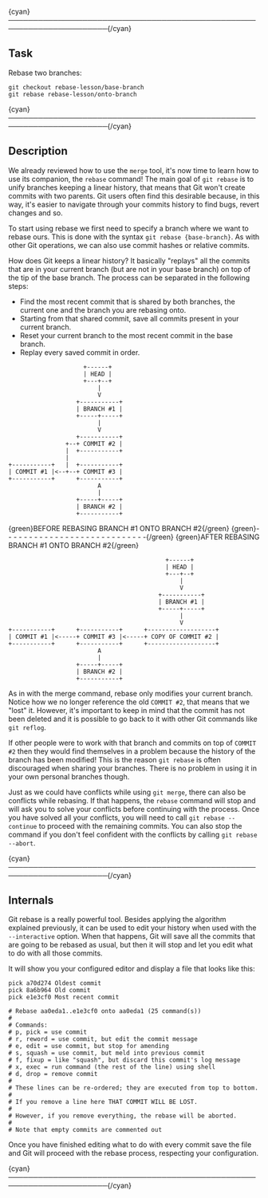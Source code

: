 {cyan}──────────────────────────────────────────────────────────────────────{/cyan}

## Task

Rebase two branches:
```
git checkout rebase-lesson/base-branch
git rebase rebase-lesson/onto-branch
```

{cyan}──────────────────────────────────────────────────────────────────────{/cyan}

## Description

We already reviewed how to use the `merge` tool, it's now time to learn how to use its companion, the `rebase` command! The main goal of `git rebase` is to unify branches keeping a linear history, that means that Git won't create commits with two parents. Git users often find this desirable because, in this way, it's easier to navigate through your commits history to find bugs, revert changes and so.

To start using rebase we first need to specify a branch where we want to rebase ours. This is done with the syntax `git rebase {base-branch}`. As with other Git operations, we can also use commit hashes or relative commits.

How does Git keeps a linear history? It basically "replays" all the commits that are in your current branch (but are not in your base branch) on top of the tip of the base branch. The process can be separated in the following steps:
* Find the most recent commit that is shared by both branches, the current one and the branch you are rebasing onto.
* Starting from that shared commit, save all commits present in your current branch.
* Reset your current branch to the most recent commit in the base branch.
* Replay every saved commit in order.

```
                     +------+
                     | HEAD |
                     +---+--+
                         |
                         V
                   +-----------+
                   | BRANCH #1 |
                   +-----+-----+
                         |
                         V
                   +-----------+
                +--+ COMMIT #2 |
                |  +-----------+
                |
+-----------+   |  +-----------+
| COMMIT #1 |<--+--+ COMMIT #3 |
+-----------+      +-----------+
                         A
                         |
                   +-----+-----+
                   | BRANCH #2 |
                   +-----------+
```
{green}BEFORE REBASING BRANCH #1 ONTO BRANCH #2{/green}
{green}- - - - - - - - - - - - - - - - - - - - - - - - - - - -{/green}
{green}AFTER REBASING BRANCH #1 ONTO BRANCH #2{/green}
```
                                            +------+
                                            | HEAD |
                                            +---+--+
                                                |
                                                V
                                          +-----------+
                                          | BRANCH #1 |
                                          +-----+-----+
                                                |
                                                V
+-----------+      +-----------+      +-------------------+
| COMMIT #1 |<-----+ COMMIT #3 |<-----+ COPY OF COMMIT #2 |
+-----------+      +-----------+      +-------------------+
                         A
                         |
                   +-----+-----+
                   | BRANCH #2 |
                   +-----------+
```

As in with the merge command, rebase only modifies your current branch. Notice how we no longer reference the old `COMMIT #2`, that means that we "lost" it. However, it's important to keep in mind that the commit has not been deleted and it is possible to go back to it with other Git commands like `git reflog`.

If other people were to work with that branch and commits on top of `COMMIT #2` then they would find themselves in a problem because the history of the branch has been modified! This is the reason `git rebase` is often discouraged when sharing your branches. There is no problem in using it in your own personal branches though.

Just as we could have conflicts while using `git merge`, there can also be conflicts while rebasing. If that happens, the `rebase` command will stop and will ask you to solve your conflicts before continuing with the process. Once you have solved all your conflicts, you will need to call `git rebase --continue` to proceed with the remaining commits. You can also stop the command if you don't feel confident with the conflicts by calling `git rebase --abort`.

{cyan}──────────────────────────────────────────────────────────────────────{/cyan}

## Internals

Git rebase is a really powerful tool. Besides applying the algorithm explained previously, it can be used to edit your history when used with the `--interactive` option. When that happens, Git will save all the commits that are going to be rebased as usual, but then it will stop and let you edit what to do with all those commits.

It will show you your configured editor and display a file that looks like this:

```
pick a70d274 Oldest commit
pick 8a6b964 Old commit
pick e1e3cf0 Most recent commit

# Rebase aa0eda1..e1e3cf0 onto aa0eda1 (25 command(s))
#
# Commands:
# p, pick = use commit
# r, reword = use commit, but edit the commit message
# e, edit = use commit, but stop for amending
# s, squash = use commit, but meld into previous commit
# f, fixup = like "squash", but discard this commit's log message
# x, exec = run command (the rest of the line) using shell
# d, drop = remove commit
#
# These lines can be re-ordered; they are executed from top to bottom.
#
# If you remove a line here THAT COMMIT WILL BE LOST.
#
# However, if you remove everything, the rebase will be aborted.
#
# Note that empty commits are commented out
```

Once you have finished editing what to do with every commit save the file and Git will proceed with the rebase process, respecting your configuration.

{cyan}──────────────────────────────────────────────────────────────────────{/cyan}
